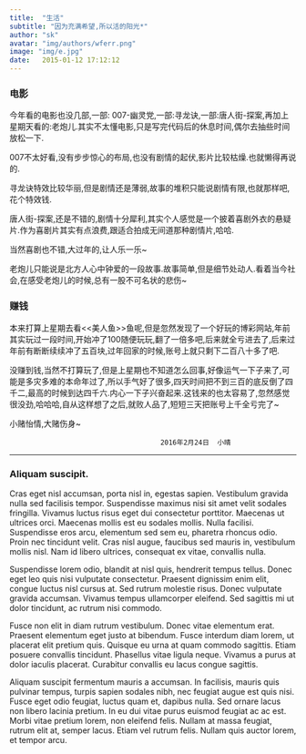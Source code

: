 ```yaml
---
title:  "生活"
subtitle: "因为充满希望,所以活的阳光*"
author: "sk"
avatar: "img/authors/wferr.png"
image: "img/e.jpg"
date:   2015-01-12 17:12:12
---
```


### 电影
   今年看的电影也没几部,一部: 007-幽灵党,一部:寻龙诀,一部:唐人街-探案,再加上星期天看的:老炮儿.其实不太懂电影,只是写完代码后的休息时间,偶尔去抽些时间放松一下.
   
   
   007不太好看,没有步步惊心的布局,也没有剧情的起伏,影片比较枯燥.也就懒得再说的.
   
   
   寻龙诀特效比较华丽,但是剧情还是薄弱,故事的堆积只能说剧情有限,也就那样吧,花个特效钱.
   
   唐人街-探案,还是不错的,剧情十分犀利,其实个人感觉是一个披着喜剧外衣的悬疑片.作为喜剧片其实有点浪费,跟适合拍成无间道那种剧情片,哈哈.
   
   当然喜剧也不错,大过年的,让人乐一乐~
   
   老炮儿只能说是北方人心中钟爱的一段故事.故事简单,但是细节处动人.看着当今社会,在感受老炮儿的时候,总有一股不可名状的悲伤~


### 赚钱
   本来打算上星期去看<<美人鱼>>鱼呢,但是忽然发现了一个好玩的博彩网站,年前其实玩过一段时间,开始冲了100随便玩玩,翻了一倍多吧,后来就全亏进去了,后来过年前有断断续续冲了五百块,过年回家的时候,账号上就只剩下二百八十多了吧.
   
   没赚到钱,当然不打算玩了,但是上星期也不知道怎么回事,好像运气一下子来了,可能是多灾多难的本命年过了,所以手气好了很多,四天时间把不到三百的底反倒了四千二,最高的时候到达四千六.内心一下子兴奋起来.这钱来的也太容易了,忽然感觉很没劲,哈哈哈,自从这样想了之后,就败人品了,短短三天把账号上千全亏完了~
   
   小赌怡情,大赌伤身~
   
                                         2016年2月24日  小晴
   
---
### Aliquam suscipit.
Cras eget nisl accumsan, porta nisl in, egestas sapien. Vestibulum gravida nulla sed facilisis tempor. Suspendisse maximus nisi sit amet velit sodales fringilla. Vivamus luctus risus eget dui consectetur porttitor. Maecenas ut ultrices orci. Maecenas mollis est eu sodales mollis. Nulla facilisi. Suspendisse eros arcu, elementum sed sem eu, pharetra rhoncus odio. Proin nec tincidunt velit. Cras nisl augue, faucibus sed mauris in, vestibulum mollis nisl. Nam id libero ultrices, consequat ex vitae, convallis nulla.

Suspendisse lorem odio, blandit at nisl quis, hendrerit tempus tellus. Donec eget leo quis nisi vulputate consectetur. Praesent dignissim enim elit, congue luctus nisl cursus at. Sed rutrum molestie risus. Donec vulputate gravida accumsan. Vivamus tempus ullamcorper eleifend. Sed sagittis mi ut dolor tincidunt, ac rutrum nisi commodo.

Fusce non elit in diam rutrum vestibulum. Donec vitae elementum erat. Praesent elementum eget justo at bibendum. Fusce interdum diam lorem, ut placerat elit pretium quis. Quisque eu urna at quam commodo sagittis. Etiam posuere convallis tincidunt. Phasellus vitae ligula neque. Vivamus a purus at dolor iaculis placerat. Curabitur convallis eu lacus congue sagittis.

Aliquam suscipit fermentum mauris a accumsan. In facilisis, mauris quis pulvinar tempus, turpis sapien sodales nibh, nec feugiat augue est quis nisi. Fusce eget odio feugiat, luctus quam et, dapibus nulla. Sed ornare lacus non libero lacinia pretium. In eu dui vitae purus euismod feugiat ac ac est. Morbi vitae pretium lorem, non eleifend felis. Nullam at massa feugiat, rutrum elit at, semper lacus. Etiam vel rutrum felis. Nullam quis auctor lorem, et tempor arcu.
